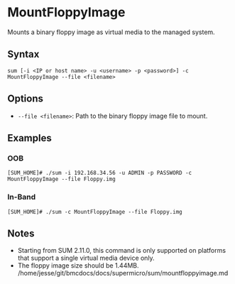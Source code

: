 # MountFloppyImage

Mounts a binary floppy image as virtual media to the managed system.

## Syntax

```
sum [-i <IP or host name> -u <username> -p <password>] -c MountFloppyImage --file <filename>
```

## Options

- `--file <filename>`: Path to the binary floppy image file to mount.

## Examples

### OOB
```
[SUM_HOME]# ./sum -i 192.168.34.56 -u ADMIN -p PASSWORD -c MountFloppyImage --file Floppy.img
```

### In-Band
```
[SUM_HOME]# ./sum -c MountFloppyImage --file Floppy.img
```

## Notes

- Starting from SUM 2.11.0, this command is only supported on platforms that support a single virtual media device only.
- The floppy image size should be 1.44MB.</content>
<parameter name="filePath">/home/jesse/git/bmcdocs/docs/supermicro/sum/mountfloppyimage.md
